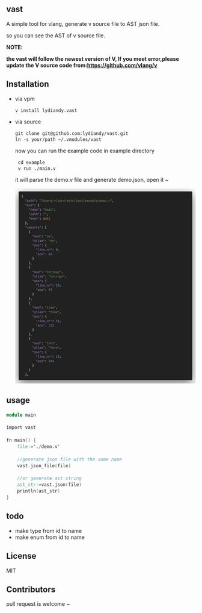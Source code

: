 ## vast

A simple tool for vlang, generate v source file to  AST json file.

so you can see the AST of  v source file.

**NOTE:**

**the vast will follow the newest version of V, If you meet error,please update the V source code from:https://github.com/vlang/v**

## Installation

- via vpm

  ```
  v install lydiandy.vast
  ```

- via source

  ```
  git clone git@github.com:lydiandy/vast.git
  ln -s your/path ~/.vmodules/vast
  ```

  now you can run the example code in example directory

  ```
   cd example
   v run ./main.v
  ```

  it will parse the demo.v file and generate demo.json, open it ~

  ![](example/json.png)

## usage

```v
module main

import vast

fn main() {
	file:='./demo.v'

	//generate json file with the same name
	vast.json_file(file)

	//or generate ast string
	ast_str:=vast.json(file)
	println(ast_str)
}
```

## todo

- make type from id to name
- make enum from id to name

## License

MIT

## Contributors

pull request is welcome ~